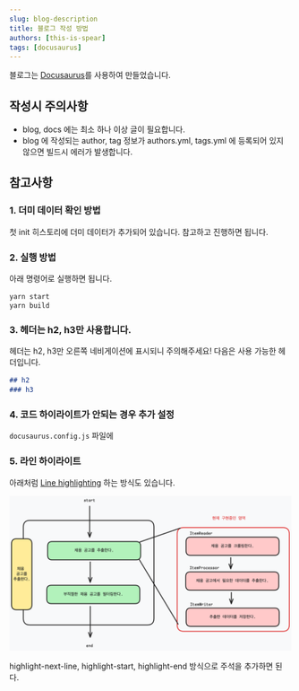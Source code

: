 ```yaml
---
slug: blog-description
title: 블로그 작성 방법
authors: [this-is-spear]
tags: [docusaurus]
---
```


블로그는 [Docusaurus](https://docusaurus.io/)를 사용하여 만들었습니다.

## 작성시 주의사항

- blog, docs 에는 최소 하나 이상 글이 필요합니다.
- blog 에 작성되는 author, tag 정보가 authors.yml, tags.yml 에 등록되어 있지 않으면 빌드시 에러가 발생합니다.

## 참고사항

### 1. 더미 데이터 확인 방법

첫 init 히스토리에 더미 데이터가 추가되어 있습니다. 참고하고 진행하면 됩니다.

### 2. 실행 방법

아래 명령어로 실행하면 됩니다.

```shell
yarn start
yarn build
```

### 3. 헤더는 h2, h3만 사용합니다.

헤더는 h2, h3만 오른쪽 네비게이션에 표시되니 주의해주세요!
다음은 사용 가능한 헤더입니다.

```markdown
## h2
### h3
```

### 4. 코드 하이라이트가 안되는 경우 추가 설정

`docusaurus.config.js` 파일에 


### 5. 라인 하이라이트

아래처럼 [Line highlighting](https://docusaurus.io/docs/markdown-features/code-blocks#line-highlighting) 하는 방식도 있습니다.

![image](./img/2024-01-17-blog-description-01.png)


highlight-next-line, highlight-start, highlight-end 방식으로 주석을 추가하면 된다.


